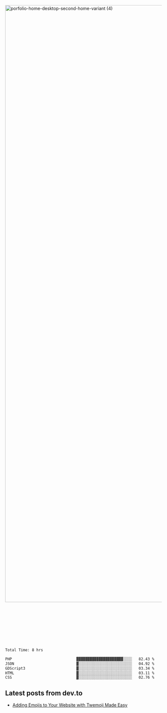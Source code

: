 <img width="1920" alt="porfolio-home-desktop-second-home-variant (4)" src="https://user-images.githubusercontent.com/44812120/231556360-1ee1d327-1a45-4bda-a93d-dd32a34149e4.png">
 
 
 
 
 
 <br><br><br><br><br><br><br>
<!--START_SECTION:waka-->

```txt
Total Time: 8 hrs

PHP                             ▓▓▓▓▓▓▓▓▓▓▓▓▓▓▓▓▓▓▓▓▓░░░░   82.43 %
JSON                            ▓░░░░░░░░░░░░░░░░░░░░░░░░   04.92 %
GDScript3                       ▓░░░░░░░░░░░░░░░░░░░░░░░░   03.34 %
HTML                            ▓░░░░░░░░░░░░░░░░░░░░░░░░   03.11 %
CSS                             ▓░░░░░░░░░░░░░░░░░░░░░░░░   02.76 %
```

<!--END_SECTION:waka-->

## Latest posts from dev.to
<!-- MEDIUM-STORY-LIST:START -->
- [Adding Emojis to Your Website with Twemoji Made Easy](https://dev.to/danielsebesta/adding-emojis-to-your-website-with-twemoji-made-easy-mc8)
<!-- MEDIUM-STORY-LIST:END -->

